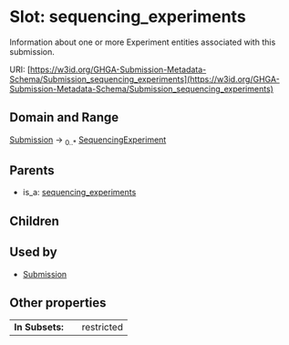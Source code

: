
# Slot: sequencing_experiments


Information about one or more Experiment entities associated with this submission.

URI: [https://w3id.org/GHGA-Submission-Metadata-Schema/Submission_sequencing_experiments](https://w3id.org/GHGA-Submission-Metadata-Schema/Submission_sequencing_experiments)


## Domain and Range

[Submission](Submission.md) &#8594;  <sub>0..\*</sub> [SequencingExperiment](SequencingExperiment.md)

## Parents

 *  is_a: [sequencing_experiments](sequencing_experiments.md)

## Children


## Used by

 * [Submission](Submission.md)

## Other properties

|  |  |  |
| --- | --- | --- |
| **In Subsets:** | | restricted |

